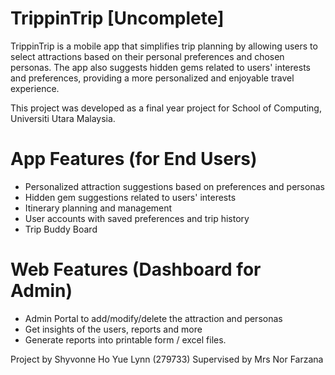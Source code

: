 # TrippinTrip [Uncomplete]
TrippinTrip is a mobile app that simplifies trip planning by allowing users to select attractions based on their personal preferences and chosen personas. The app also suggests hidden gems related to users' interests and preferences, providing a more personalized and enjoyable travel experience.

This project was developed as a final year project for School of Computing, Universiti Utara Malaysia.

# App Features (for End Users)
- Personalized attraction suggestions based on preferences and personas
- Hidden gem suggestions related to users' interests
- Itinerary planning and management
- User accounts with saved preferences and trip history
- Trip Buddy Board

# Web Features (Dashboard for Admin)
- Admin Portal to add/modify/delete the attraction and personas
- Get insights of the users, reports and more
- Generate reports into printable form / excel files.

Project by Shyvonne Ho Yue Lynn (279733)
Supervised by Mrs Nor Farzana

